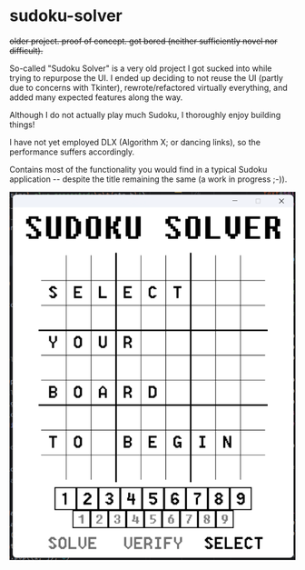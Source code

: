 # sudoku-solver

~~older project. proof of concept. got bored (neither sufficiently novel nor difficult).~~

So-called "Sudoku Solver" is a very old project I got sucked into while trying to repurpose the UI. I ended up deciding to not reuse the UI (partly due to concerns with Tkinter), rewrote/refactored virtually everything, and added many expected features along the way.

Although I do not actually play much Sudoku, I thoroughly enjoy building things!

I have not yet employed DLX (Algorithm X; or dancing links), so the performance suffers accordingly.

Contains most of the functionality you would find in a typical Sudoku application -- despite the title remaining the same (a work in progress ;-)).

![screenshot](https://github.com/scott-sattler/sudoku-solver/blob/main/screenshots/SudokuAppv.15.png)
